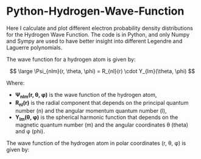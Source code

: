 # Python-Hydrogen-Wave-Function

Here I calculate and plot different electron probability density distributions for the Hydrogen Wave Function. The code is in Python, and only Numpy and Sympy are used to have better insight into different Legendre and Laguerre polynomials.

The wave function for a hydrogen atom is given by:

$$
\large \Psi_{nlm}(r, \theta, \phi) = R_{nl}(r) \cdot Y_{lm}(\theta, \phi)
$$

Where:
- **Ψ<sub>nlm</sub>(r, θ, φ)** is the wave function of the hydrogen atom,
- **R<sub>nl</sub>(r)** is the radial component that depends on the principal quantum number \(n\) and the angular momentum quantum number \(l\),
- **Y<sub>lm</sub>(θ, φ)** is the spherical harmonic function that depends on the magnetic quantum number \(m\) and the angular coordinates θ (theta) and φ (phi).

The wave function of the hydrogen atom in polar coordinates (r, θ, φ) is given by:
